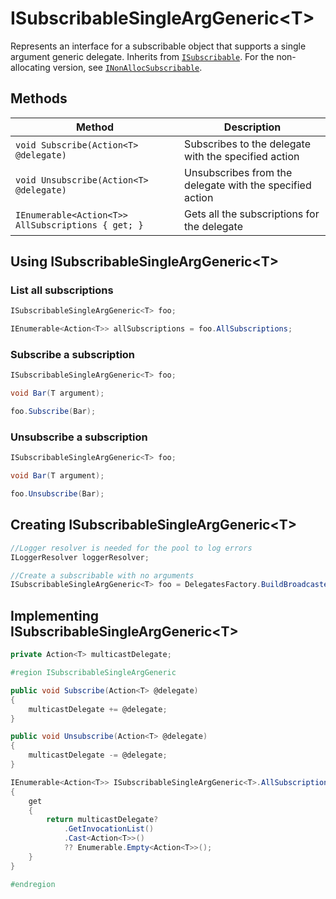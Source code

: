 # ISubscribableSingleArgGeneric\<T\>

Represents an interface for a subscribable object that supports a single argument generic delegate. Inherits from [`ISubscribable`](ISubscribable.md). For the non-allocating version, see [`INonAllocSubscribable`](INonAllocSubscribableSingleArgGeneric.md).

## Methods

Method | Description
--- | ---
`void Subscribe(Action<T> @delegate)` | Subscribes to the delegate with the specified action
`void Unsubscribe(Action<T> @delegate)` | Unsubscribes from the delegate with the specified action
`IEnumerable<Action<T>> AllSubscriptions { get; }` | Gets all the subscriptions for the delegate

## Using ISubscribableSingleArgGeneric\<T\>

### List all subscriptions

```csharp
ISubscribableSingleArgGeneric<T> foo;

IEnumerable<Action<T>> allSubscriptions = foo.AllSubscriptions;
```

### Subscribe a subscription

```csharp
ISubscribableSingleArgGeneric<T> foo;

void Bar(T argument);

foo.Subscribe(Bar);
```

### Unsubscribe a subscription

```csharp
ISubscribableSingleArgGeneric<T> foo;

void Bar(T argument);

foo.Unsubscribe(Bar);
```

## Creating ISubscribableSingleArgGeneric\<T\>

```csharp
//Logger resolver is needed for the pool to log errors
ILoggerResolver loggerResolver;

//Create a subscribable with no arguments
ISubscribableSingleArgGeneric<T> foo = DelegatesFactory.BuildBroadcasterGeneric<T>(loggerResolver);
```

## Implementing ISubscribableSingleArgGeneric\<T\>

```csharp
private Action<T> multicastDelegate;

#region ISubscribableSingleArgGeneric

public void Subscribe(Action<T> @delegate)
{
	multicastDelegate += @delegate;
}

public void Unsubscribe(Action<T> @delegate)
{
	multicastDelegate -= @delegate;
}

IEnumerable<Action<T>> ISubscribableSingleArgGeneric<T>.AllSubscriptions
{
	get
	{
		return multicastDelegate?
			.GetInvocationList()
			.Cast<Action<T>>()
			?? Enumerable.Empty<Action<T>>();
	}
}

#endregion
```
